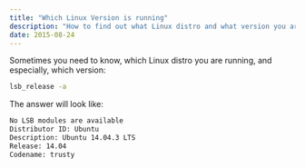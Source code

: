 ```yaml
---
title: "Which Linux Version is running"
description: "How to find out what Linux distro and what version you are running"
date: 2015-08-24
---
```


Sometimes you need to know, which Linux distro you are running, and especially, which version:

```bash
lsb_release -a
```
The answer will look like:
```bash
No LSB modules are available
Distributor ID: Ubuntu
Description: Ubuntu 14.04.3 LTS
Release: 14.04
Codename: trusty
```
